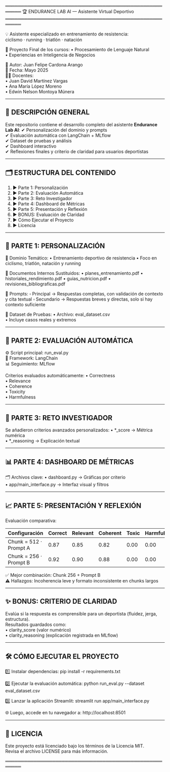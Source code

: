 ═══════════════════════════════════════════════════════
🏆  ENDURANCE LAB AI — Asistente Virtual Deportivo
═══════════════════════════════════════════════════════

💡 Asistente especializado en entrenamiento de resistencia:  
   ciclismo · running · triatlón · natación

📌 Proyecto Final de los cursos:
   • Procesamiento de Lenguaje Natural  
   • Experiencias en Inteligencia de Negocios  

👤 Autor: Juan Felipe Cardona Arango  
📅 Fecha: Mayo 2025  
👨‍🏫 Docentes:  
   • Juan David Martínez Vargas  
   • Ana María López Moreno  
   • Edwin Nelson Montoya Múnera  

-------------------------------------------------------
📖 DESCRIPCIÓN GENERAL
-------------------------------------------------------

Este repositorio contiene el desarrollo completo del asistente **Endurance Lab AI**:
✔ Personalización del dominio y prompts  
✔ Evaluación automática con LangChain + MLflow  
✔ Dataset de pruebas y análisis  
✔ Dashboard interactivo  
✔ Reflexiones finales y criterio de claridad para usuarios deportistas

-------------------------------------------------------
🗂️ ESTRUCTURA DEL CONTENIDO
-------------------------------------------------------

1. ▶ Parte 1: Personalización
2. ▶ Parte 2: Evaluación Automática
3. ▶ Parte 3: Reto Investigador
4. ▶ Parte 4: Dashboard de Métricas
5. ▶ Parte 5: Presentación y Reflexión
6. ▶ BONUS: Evaluación de Claridad
7. ▶ Cómo Ejecutar el Proyecto
8. ▶ Licencia

-------------------------------------------------------
📁 PARTE 1: PERSONALIZACIÓN
-------------------------------------------------------

🔹 Dominio Temático:
   • Entrenamiento deportivo de resistencia
   • Foco en ciclismo, triatlón, natación y running

🔹 Documentos Internos Sustituidos:
   • planes_entrenamiento.pdf
   • historiales_rendimiento.pdf
   • guias_nutricion.pdf
   • revisiones_bibliograficas.pdf

🔹 Prompts:
   ▫ Principal → Respuestas completas, con validación de contexto y cita textual
   ▫ Secundario → Respuestas breves y directas, solo si hay contexto suficiente

🔹 Dataset de Pruebas:
   • Archivo: eval_dataset.csv  
   • Incluye casos reales y extremos

-------------------------------------------------------
🤖 PARTE 2: EVALUACIÓN AUTOMÁTICA
-------------------------------------------------------

⚙ Script principal: run_eval.py  
🧠 Framework: LangChain  
📊 Seguimiento: MLflow

Criterios evaluados automáticamente:
• Correctness  
• Relevance  
• Coherence  
• Toxicity  
• Harmfulness

-------------------------------------------------------
🔬 PARTE 3: RETO INVESTIGADOR
-------------------------------------------------------

Se añadieron criterios avanzados personalizados:
• *_score → Métrica numérica  
• *_reasoning → Explicación textual

-------------------------------------------------------
📊 PARTE 4: DASHBOARD DE MÉTRICAS
-------------------------------------------------------

🗂 Archivos clave:
   • dashboard.py → Gráficas por criterio  
   • app/main_interface.py → Interfaz visual y filtros

-------------------------------------------------------
📈 PARTE 5: PRESENTACIÓN Y REFLEXIÓN
-------------------------------------------------------

Evaluación comparativa:

 Configuración            | Correct | Relevant | Coherent | Toxic | Harmful
 -------------------------|---------|----------|----------|-------|---------
 Chunk = 512 · Prompt A   |  0.87   |   0.85   |   0.82   | 0.00  |  0.00
 Chunk = 256 · Prompt B   |  0.92   |   0.90   |   0.88   | 0.00  |  0.00

✅ Mejor combinación: Chunk 256 + Prompt B  
⚠️ Hallazgos: Incoherencia leve y formato inconsistente en chunks largos

-------------------------------------------------------
✨ BONUS: CRITERIO DE CLARIDAD
-------------------------------------------------------

Evalúa si la respuesta es comprensible para un deportista (fluidez, jerga, estructura).  
Resultados guardados como:  
• clarity_score (valor numérico)  
• clarity_reasoning (explicación registrada en MLflow)

-------------------------------------------------------
🛠️ CÓMO EJECUTAR EL PROYECTO
-------------------------------------------------------

1️⃣ Instalar dependencias:
   pip install -r requirements.txt

2️⃣ Ejecutar la evaluación automática:
   python run_eval.py --dataset eval_dataset.csv

3️⃣ Lanzar la aplicación Streamlit:
   streamlit run app/main_interface.py

🌐 Luego, accede en tu navegador a:
   http://localhost:8501

-------------------------------------------------------
📄 LICENCIA
-------------------------------------------------------

Este proyecto está licenciado bajo los términos de la Licencia MIT.  
Revisa el archivo LICENSE para más información.

═══════════════════════════════════════════════════════

